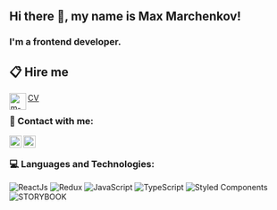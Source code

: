 ## Hi there 👋, my name is Max Marchenkov!

### I'm a frontend developer.

## 📋 Hire me
[CV](https://drive.google.com/file/d/1TDIwRqknmVNBoplJr0E6FEJpLuPfMyDn/view?usp=sharing)
[<img alt="m-marc" align="left" style="vertical-align:middle" width="30px" src="https://cdn.jsdelivr.net/npm/simple-icons@4.18.0/icons/upwork.svg" />][upwork]

### 📩 Contact with me:

[<img align="left" alt="m-marc | LinkedIn" width="22px" src="https://cdn.jsdelivr.net/npm/simple-icons@v3/icons/linkedin.svg" />][linkedin]
[<img align="left" alt="m-marc | LinkedIn" width="22px" src="https://cdn.jsdelivr.net/npm/simple-icons@4.18.0/icons/telegram.svg" />][telegram]

<br />

### 💻 Languages and Technologies:

![ReactJs](https://img.shields.io/badge/-React-090909?style=for-the-badge&logo=React)
![Redux](https://img.shields.io/badge/-Redux-090909?style=for-the-badge&logo=Redux)
![JavaScript](https://img.shields.io/badge/-JavaScript-090909?style=for-the-badge&logo=JavaScript)
![TypeScript](https://img.shields.io/badge/-TypeScript-090909?style=for-the-badge&logo=TypeScript)
![Styled Components](https://img.shields.io/badge/-Styled&#032;Components-090909?style=for-the-badge)
![STORYBOOK](https://img.shields.io/badge/-StoryBook-090909?style=for-the-badge)

[linkedin]: https://www.linkedin.com/in/mmarchenkov/
[upwork]: https://www.upwork.com/o/profiles/users/~01619d2f6f732abf42/
[website]: https://mmaxdev.com/
[telegram]: https://t.me/m_marc
